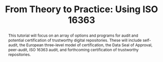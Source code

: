 ---
abstract: This tutorial will focus on an array of options and programs for audit and
  potential certification of trustworthy digital repositories. These will include
  self-audit, the European three-level model of certification, the Data Seal of Approval,
  peer-audit, ISO 16363 audit, and forthcoming certification of trustworthy repositories.
creators:
- Helen Tibbo
- Nancy McGovern
- Barbara Sierman
- Courtney Mumma
- Ingrid Dillo
date: null
document_url: https://services.phaidra.univie.ac.at/api/object/o:429625/download
grand_parent: iPRES
institutions: []
keywords:
- audit
- management; certification
- testing
- and licensing [the computing profession]
landing_page_url: https://phaidra.univie.ac.at/o:429625
language: eng
layout: publication
license: CC BY 4.0 International
notes_url: null
parent: iPRES 2015
publication_type: paper
size: 393047
slides_url: null
source_name: iPRES
stream_url: null
title: 'From Theory to Practice: Using ISO 16363'
year: 2015
---
